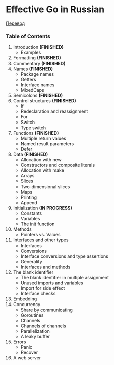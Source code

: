 # Effective Go in Russian

[Перевод](./effective_go_ru.md)

### Table of Contents

1. Introduction **(FINISHED)**
   - Examples
2. Formatting **(FINISHED)**
3. Commentary **(FINISHED)**
4. Names **(FINISHED)**
    - Package names
    - Getters
    - Interface names
    - MixedCaps
5. Semicolons **(FINISHED)**
6. Control structures **(FINISHED)**
    - If
    - Redeclaration and reassignment
    - For
    - Switch
    - Type switch
7. Functions **(FINISHED)**
    - Multiple return values
    - Named result parameters
    - Defer
8. Data **(FINISHED)**
    - Allocation with new 
    - Constructors and composite literals
    - Allocation with make
    - Arrays
    - Slices
    - Two-dimensional slices
    - Maps
    - Printing
    - Append
9. Initialization **(IN PROGRESS)**
    - Constants
    - Variables
    - The init function
10. Methods
    - Pointers vs. Values
11. Interfaces and other types
    - Interfaces
    - Conversions
    - Interface conversions and type assertions
    - Generality
    - Interfaces and methods
12. The blank identifier
    - The blank identifier in multiple assignment
    - Unused imports and variables
    - Import for side effect
    - Interface checks
13. Embedding
14. Concurrency
    - Share by communicating
    - Goroutines
    - Channels
    - Channels of channels
    - Parallelization
    - A leaky buffer
15. Errors
    - Panic
    - Recover
16. A web server